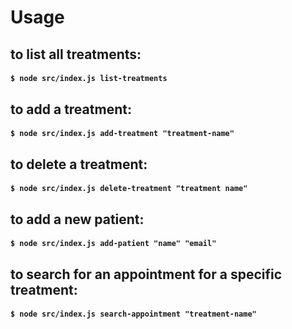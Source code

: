 # Usage 

## to list all treatments:
#### `$ node src/index.js list-treatments` 

## to add a treatment:
#### `$ node src/index.js add-treatment "treatment-name"`

## to delete a treatment:
#### `$ node src/index.js delete-treatment "treatment name"`

## to add a new patient:
#### `$ node src/index.js add-patient "name" "email"`

## to search for an appointment for a specific treatment:
#### `$ node src/index.js search-appointment "treatment-name"`


